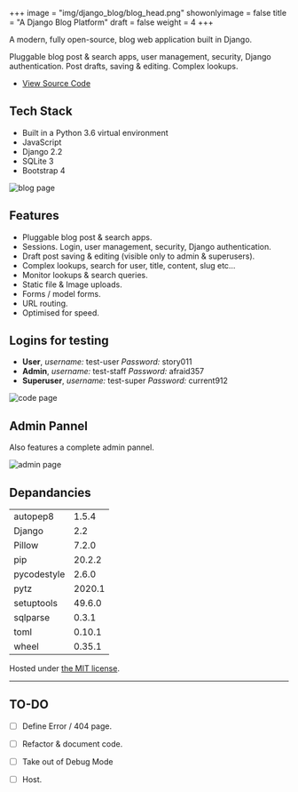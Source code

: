 +++
image = "img/django_blog/blog_head.png"
showonlyimage = false
title = "A Django Blog Platform"
draft = false
weight = 4
+++

A modern, fully open-source, blog web application built in Django.

Pluggable blog post & search apps, user management, security, Django authentication. Post drafts, saving & editing. Complex lookups.

<!--more-->

- [View Source Code](https://github.com/andybyers21/django-blog-platform)

## Tech Stack

- Built in a Python 3.6 virtual environment
- JavaScript
- Django 2.2
- SQLite 3
- Bootstrap 4

![blog page](/img/django_blog/blog_page.png)

## Features

- Pluggable blog post & search apps.
- Sessions. Login, user management, security, Django authentication.
- Draft post saving & editing (visible only to admin & superusers).
- Complex lookups, search for user, title, content, slug etc…
- Monitor lookups & search queries.
- Static file & Image uploads.
- Forms / model forms.
- URL routing.
- Optimised for speed.

## Logins for testing

- **User**, _username:_ test-user _Password:_ story011
- **Admin**, _username:_ test-staff _Password:_ afraid357
- **Superuser**, _username:_ test-super _Password:_ current912

![code page](/img/django_blog/blog_code.png)

## Admin Pannel

Also features a complete admin pannel.

![admin page](/img/django_blog/blog_admin.png)

## Depandancies

|             |        |
| ----------- | ------ |
| autopep8    | 1.5.4  |
| Django      | 2.2    |
| Pillow      | 7.2.0  |
| pip         | 20.2.2 |
| pycodestyle | 2.6.0  |
| pytz        | 2020.1 |
| setuptools  | 49.6.0 |
| sqlparse    | 0.3.1  |
| toml        | 0.10.1 |
| wheel       | 0.35.1 |

Hosted under [the MIT license](https://opensource.org/licenses/MIT).

---

## TO-DO

- [ ] Define Error / 404 page.
- [ ] Refactor & document code.
- [ ] Take out of Debug Mode
- [ ] Host.

